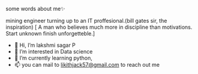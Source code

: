 some words about me✨

mining engineer turning up to an IT proffesional.(bill gates sir, the inspiration)
  [ A man who believes much more in discipline than motivations.
   Start unknown finish unforgetteble.]
- 👋 Hi, I’m lakshmi sagar P
- 👀 I’m interested in Data science 
- 🌱 I’m currently learning python,
- 📫 you can mail to likithjack57@gmail.com to reach out me

<!---
Lsagar97/Lsagar97 is a ✨ special ✨ repository because its `README.md` (this file) appears on your GitHub profile.
You can click the Preview link to take a look at your changes.
--->

